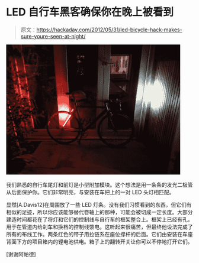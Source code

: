 # LED 自行车黑客确保你在晚上被看到

> 原文：<https://hackaday.com/2012/05/31/led-bicycle-hack-makes-sure-youre-seen-at-night/>

![](img/e5a9ac314d2f36d95759af3fbc20d19b.png "led-strip-lights-for-the-bike")

我们熟悉的自行车尾灯和前灯是小型附加模块。这个想法是用一条条的发光二极管从后面保护你。它们非常明亮，与安装在车把上的一对 LED 头灯相匹配。

显然[A.Davis12]在周围放了一些 LED 灯条。没有我们习惯看到的东西，但它们有相似的足迹，所以你应该能够替代卷轴上的那种，可能会被切成一定长度。大部分建造时间都花在了将灯和它们的控制线与自行车的框架整合上。框架上已经有孔，用于在管道内给刹车和换档的控制线馈电。这听起来很痛苦，但最终他设法完成了所有的布线工作。两条红色的带子用拉链系在座位撑杆的后面。它们由安装在车座背面下方的项目箱内的锂电池供电。箱子上的翻转开关让你可以不停地打开它们。

[谢谢阿帕德]
